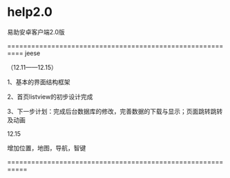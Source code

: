 help2.0
=======

易助安卓客户端2.0版

==========================================================
jeese

（12.11——12.15）

1、基本的界面结构框架

2、首页listview的初步设计完成

3、下一步计划：完成后台数据库的修改，完善数据的下载与显示；页面跳转跳转及动画

12.15

增加位置，地图，导航，智键

===========================================================
